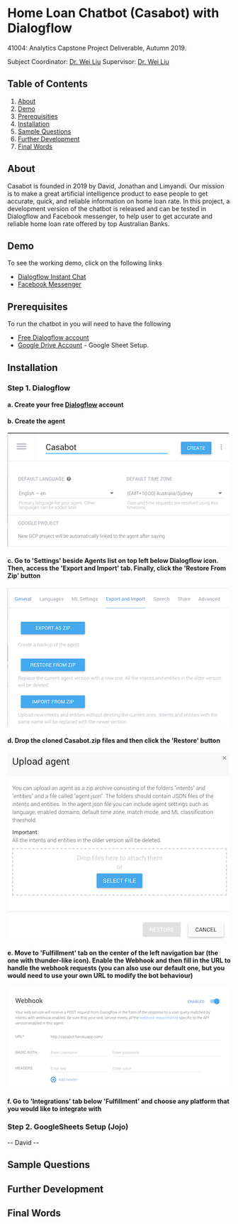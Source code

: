 # Home Loan Chatbot (Casabot) with Dialogflow

41004: Analytics Capstone Project Deliverable, Autumn 2019.

Subject Coordinator: [Dr. Wei Liu](https://www.uts.edu.au/staff/wei.liu)
Supervisor: [Dr. Wei Liu](https://www.uts.edu.au/staff/wei.liu)

## Table of Contents

1. [About](#markdown-header-about)
2. [Demo](#markdown-header-demo)
3. [Prerequisities](#markdown-header-prerequisites)
4. [Installation](#markdown-header-installation)
5. [Sample Questions](#markdown-header-sample-questions)
6. [Further Development](#markdown-header-further-development)
7. [Final Words](#markdown-header-final-words)

## About

Casabot is founded in 2019 by David, Jonathan and Limyandi. Our mission is to make a great artificial intelligence product to ease people to get accurate, quick, and reliable information on home loan rate.
In this project, a development version of the chatbot is released and can be tested in Dialogflow and Facebook messenger, to help user to get accurate and reliable home loan rate offered by top Australian Banks.

## Demo

To see the working demo, click on the following links

- [Dialogflow Instant Chat](https://bot.dialogflow.com/CasaBot)
- [Facebook Messenger](m.me/400454180513269)

## Prerequisites

To run the chatbot in you will need to have the following

- [Free Dialogflow account](https://console.dialogflow.com)
- [Google Drive Account](https://drive.google.com/drive/u/0/) - Google Sheet Setup.

## Installation

### Step 1. Dialogflow

#### a. Create your free [Dialogflow](<https://dialogflow.com/docs/getting-started/create-account>) account

#### b. Create the agent

![creating the agent](images/create_agent.png)

#### c. Go to 'Settings' beside Agents list on top left below Dialogflow icon. Then, access the 'Export and Import' tab. Finally, click the 'Restore From Zip' button

![import agent](images/restore_agent.png)

#### d. Drop the cloned Casabot.zip files and then click the 'Restore' button

![overwrite agent with Casabot zip files](images/upload_agent.png)

#### e. Move to 'Fulfillment' tab on the center of the left navigation bar (the one with thunder-like icon). Enable the Webhook and then fill in the URL to handle the webhook requests (you can also use our default one, but you would need to use your own URL to modify the bot behaviour)

![Webhook URL and Fulfilment Set up](images/fulfilment_setup.png)

#### f. Go to 'Integrations' tab below 'Fulfillment' and choose any platform that you would like to integrate with

### Step 2. GoogleSheets Setup (Jojo)

-- David --

## Sample Questions

## Further Development

## Final Words
